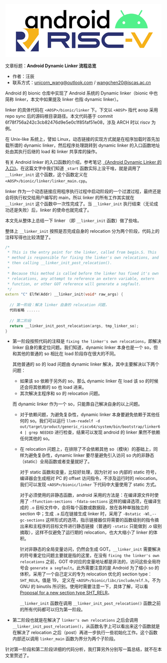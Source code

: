 ![](./diagrams/android-riscv.png)

文章标题：**Android Dynamic Linker 流程总览**

- 作者：汪辰
- 联系方式：<unicorn_wang@outlook.com> / <wangchen20@iscas.ac.cn>

Android 的 bionic 仓库中实现了 Android 系统的 Dynamic linker（bionic 中也简称 linker，本文中如果提及 linker 也指 dynamic linker）。

linker 的具体代码在 `<AOSP>/bionic/linker` 下。下文以 `<AOSP>` 指代 aosp 采用 repo sync 后的源码根目录路径。本文代码基于 commit 6f78f756a242c3cb82476d9e5e0c1f85faf51e08，涉及 ARCH 时以 riscv 为例。

在 Unix-like 系统上，譬如 Linux，动态链接的实现方式就是在程序加载时首先加载所谓的 dynamic linker，然后程序处理跳转到 dynamic linker 的入口函数地址处由其执行后继的 load 和 linker 共享库的操作。

有关 Android linker 的入口函数的介绍，参考笔记 [《Android Dynamic Linker 的入口》][1]。在这篇文字中我们知道 `_start` 函数实际上没干啥，就是调用了 `__linker_init` 这个函数，这个函数定义在 `<AOSP>/bionic/linker/linker_main.cpp`。

linker 作为一个动态链接应用程序执行过程中启动阶段的一个过渡过程，最终还是会将执行权交给用户编写的 main，所以 linker 的所有工作其实就在 `__linker_init` 这个函数中一次性完成了。当 `__linker_init` 执行结束（无论成功还是失败）后，linker 的使命也就完成了。

本文先从整体上总结一下 linker （即 `__linker_init` 函数）做了些啥。

整体上 `__linker_init` 按照是否完成自身的 relocation 分为两个阶段，代码上的注释写得也比较清楚了。

```cpp
/*
 * This is the entry point for the linker, called from begin.S. This
 * method is responsible for fixing the linker's own relocations, and
 * then calling __linker_init_post_relocation().
 *
 * Because this method is called before the linker has fixed it's own
 * relocations, any attempt to reference an extern variable, extern
 * function, or other GOT reference will generate a segfault.
 */
extern "C" ElfW(Addr) __linker_init(void* raw_args) {

  // 第一阶段：解决 linker 自身的 relocation 问题，
  代码省略 ......

  // 第二阶段
  return __linker_init_post_relocation(args, tmp_linker_so);
}
```

- 第一阶段按照代码的注释是 `fixing the linker's own relocations`，即解决 linker 自身的重定位问题。我们知道，dynamic linker 本身也是一个 so，但和其他的普通的 so 相比在 load 阶段存在很大的不同。

  其他普通的 so 的 load 问题由 dynamic linker 解决，其中主要解决以下两个问题：
  - 如果该 so 依赖于另外的 so，那么 dynamic linker 在 load 该 so 的时候还会将其依赖的 so 也 load 进来。
  - 其次解决主程序和 so 的 relocation 问题。

  而 dynamic linker 作为一个 so，只能靠自己解决自身的以上问题。

  - 对于依赖问题，为避免复杂性，dynamic linker 本身要避免依赖于其他任何的 so。我们可以运行 `llvm-readelf -d out/target/product/generic_riscv64/system/bin/bootstrap/linker64 | grep NEEDED` 进行检查，结果可以发现 android 的 linker 果然不依赖任何其他的 so。

  - 在 relocation 问题上，在排除了不会依赖其他 so（模块）的基础上，同样为避免复杂性，dynamic linker 要尽量避免引入访问 so 内的非静态（static）全局函数或者变量就好了。

    对于 static 函数和变量，比较好处理，因为针对 so 内部的 static 符号，编译器会生成相对 PC 的 offset 访问指令，不涉及运行时的 relocation。我们可以发现 `<AOSP>/bionic/linker` 下代码中大量使用了 static 方式。

    对于必须使用的非静态函数，android 采用的方法是：在编译源文件时使用了 `-ffunction-sections -fdata-sections` 这样的编译选项，在编译生成的 `.o` 目标文件中，会将每个函数或数据段，放在各种单独独立的 section 中；生成 `.a` 后在链接生成 linker 时，采用了 `-Bstatic -Wl,--gc-sections` 这样形式的选项，指示链接器仅将需要的函数级别的指令摘出来和主程序的目标文件进行静态链接（普通的 `-static` 只能做到 .o 级别摘取），这样不仅避免了运行期的 relocation，也大大缩小了 linker 的体积。

    针对非静态的全局变量访问，仍然会生成 GOT。`__linker_init` 需要解决的符号重定位问题主要就是指的这里，在没有 `fixing the linker's own relocations` 之前，GOT 中对应的变量地址都是非法的，访问这些全局符号会 `generate a segfault`。此外需要注意的是 Android 为了缩小 so 的体积，采用了一个自己定义的专为 relocation 优化的 section type：`SHT_RELR`。值是 19， 定义在 `<AOSP>/bionic/libc/include/elf.h`，不为 GNU 的 binutils 所识别。使用时需要注意一下，具体了解，可以看 [Proposal for a new section type SHT_RELR][2]。

    `__linker_init` 函数在调用 `__linker_init_post_relocation()` 函数之前的所有代码都可以归为第一阶段。

- 第二阶段也就是在解决了 `linker's own relocations` 之后会调用 `__linker_init_post_relocation()`，从函数名字上可以看出来这个函数就是在解决了 relocation 之后（post）再进一步执行一些初始化工作。这个函数内部还以调用 `linker_main` 函数为界分为两个子阶段。

针对第一阶段和第二阶段详细的代码分析，我打算另外分别写一篇总结，就不在本文里赘述了。

[1]:./20221220-andorid-linker-entry.md
[2]:https://groups.google.com/d/msg/generic-abi/bX460iggiKg/Pi9aSwwABgAJ
